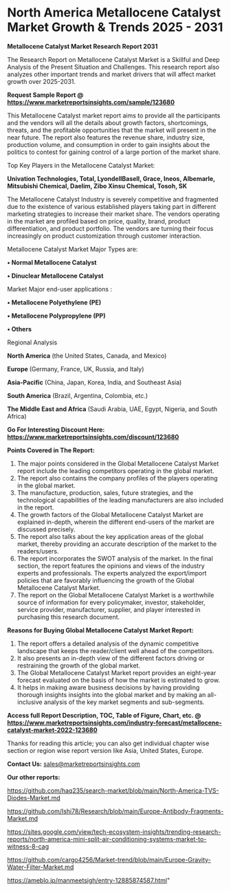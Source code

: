 # North America Metallocene Catalyst Market Growth & Trends 2025 - 2031

<strong>Metallocene Catalyst Market Research Report 2031</strong>

The Research Report on Metallocene Catalyst Market is a Skillful and Deep Analysis of the Present Situation and Challenges. This research report also analyzes other important trends and market drivers that will affect market growth over 2025-2031.

<strong>Request Sample Report @ <a href=https://www.marketreportsinsights.com/sample/123680>https://www.marketreportsinsights.com/sample/123680</a></strong>

This Metallocene Catalyst market report aims to provide all the participants and the vendors will all the details about growth factors, shortcomings, threats, and the profitable opportunities that the market will present in the near future. The report also features the revenue share, industry size, production volume, and consumption in order to gain insights about the politics to contest for gaining control of a large portion of the market share.

Top Key Players in the Metallocene Catalyst Market:

<strong>Univation Technologies, Total, LyondellBasell, Grace, Ineos, Albemarle, Mitsubishi Chemical, Daelim, Zibo Xinsu Chemical, Tosoh, SK</strong>

The Metallocene Catalyst Industry is severely competitive and fragmented due to the existence of various established players taking part in different marketing strategies to increase their market share. The vendors operating in the market are profiled based on price, quality, brand, product differentiation, and product portfolio. The vendors are turning their focus increasingly on product customization through customer interaction.

Metallocene Catalyst Market Major Types are:

<strong>• Normal Metallocene Catalyst

• Dinuclear Metallocene Catalyst</strong>

Market Major end-user applications :

<strong>• Metallocene Polyethylene (PE)

• Metallocene Polypropylene (PP)

• Others</strong>

Regional Analysis

</u><strong><b>North America</b></strong> (the United States, Canada, and Mexico)

<strong><b>Europe </b></strong>(Germany, France, UK, Russia, and Italy)

<strong><b>Asia-Pacific</b></strong> (China, Japan, Korea, India, and Southeast Asia)

<strong><b>South America</b></strong> (Brazil, Argentina, Colombia, etc.)

<strong><b>The Middle East and Africa</b></strong> (Saudi Arabia, UAE, Egypt, Nigeria, and South Africa)

<strong>Go For Interesting Discount Here: <a href=https://www.marketreportsinsights.com/discount/123680>https://www.marketreportsinsights.com/discount/123680</a></strong>

<strong>Points Covered in The Report:</strong>
<ol>
  <li>The major points considered in the Global Metallocene Catalyst Market report include the leading competitors operating in the global market.</li>
  <li>The report also contains the company profiles of the players operating in the global market.</li>
  <li>The manufacture, production, sales, future strategies, and the technological capabilities of the leading manufacturers are also included in the report.</li>
  <li>The growth factors of the Global Metallocene Catalyst Market are explained in-depth, wherein the different end-users of the market are discussed precisely.</li>
  <li>The report also talks about the key application areas of the global market, thereby providing an accurate description of the market to the readers/users.</li>
  <li>The report incorporates the SWOT analysis of the market. In the final section, the report features the opinions and views of the industry experts and professionals. The experts analyzed the export/import policies that are favorably influencing the growth of the Global Metallocene Catalyst Market.</li>
  <li>The report on the Global Metallocene Catalyst Market is a worthwhile source of information for every policymaker, investor, stakeholder, service provider, manufacturer, supplier, and player interested in purchasing this research document.</li>
</ol>
<strong>Reasons for Buying Global Metallocene Catalyst Market Report:</strong>

<ol>
  <li>The report offers a detailed analysis of the dynamic competitive landscape that keeps the reader/client well ahead of the competitors.</li>
  <li>It also presents an in-depth view of the different factors driving or restraining the growth of the global market.</li>
  <li>The Global Metallocene Catalyst Market report provides an eight-year forecast evaluated on the basis of how the market is estimated to grow.</li>
  <li>It helps in making aware business decisions by having providing thorough insights insights into the global market and by making an all-inclusive analysis of the key market segments and sub-segments.</li>
</ol>
<strong>Access full Report Description, TOC, Table of Figure, Chart, etc. @ <a href=https://www.marketreportsinsights.com/industry-forecast/metallocene-catalyst-market-2022-123680>https://www.marketreportsinsights.com/industry-forecast/metallocene-catalyst-market-2022-123680</a></strong>


Thanks for reading this article; you can also get individual chapter wise section or region wise report version like Asia, United States, Europe.

<strong>Contact Us:</strong>
sales@marketreportsinsights.com

<strong>Our other reports:</strong>

<a href=https://github.com/haq235/search-market/blob/main/North-America-TVS-Diodes-Market.md>https://github.com/haq235/search-market/blob/main/North-America-TVS-Diodes-Market.md</a>

<a href=https://github.com/Ishi78/Research/blob/main/Europe-Antibody-Fragments-Market.md>https://github.com/Ishi78/Research/blob/main/Europe-Antibody-Fragments-Market.md</a>

<a href=https://sites.google.com/view/tech-ecosystem-insights/trending-research-reports/north-america-mini-split-air-conditioning-systems-market-to-witness-8-cag>https://sites.google.com/view/tech-ecosystem-insights/trending-research-reports/north-america-mini-split-air-conditioning-systems-market-to-witness-8-cag</a>

<a href=https://github.com/cargo4256/Market-trend/blob/main/Europe-Gravity-Water-Filter-Market.md>https://github.com/cargo4256/Market-trend/blob/main/Europe-Gravity-Water-Filter-Market.md</a>

<a href=https://ameblo.jp/manmeetsigh/entry-12885874587.html>https://ameblo.jp/manmeetsigh/entry-12885874587.html</a>"
